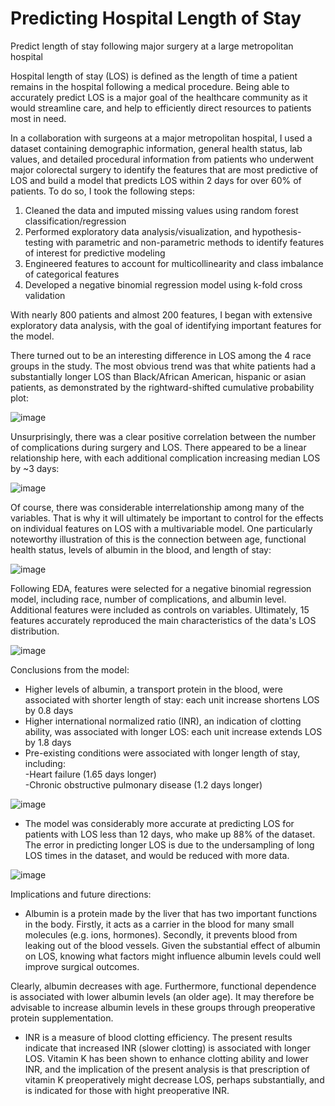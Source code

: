 # Predicting Hospital Length of Stay
Predict length of stay following major surgery at a large metropolitan hospital

Hospital length of stay (LOS) is defined as the length of time a patient remains in the hospital following a medical procedure. Being able to accurately predict LOS is a major goal of the healthcare community as it would streamline care, and help to efficiently direct resources to patients most in need.  

In a collaboration with surgeons at a major metropolitan hospital, I used a dataset containing demographic information, general health status, lab values, and detailed procedural information
from patients who underwent major colorectal surgery to identify the features that are most predictive of LOS and build a model that predicts LOS within 2 days for over 60% of patients. To do so, I took the following steps:

1) Cleaned the data and imputed missing values using random forest classification/regression
2) Performed exploratory data analysis/visualization, and hypothesis-testing with parametric and non-parametric methods
to identify features of interest for predictive modeling
3) Engineered features to account for multicollinearity and class imbalance of categorical features
4) Developed a negative binomial regression model using k-fold cross validation


With nearly 800 patients and almost 200 features, I began with extensive exploratory data analysis, with the goal of identifying important
features for the model.


There turned out to be an interesting difference in LOS among the 4 race groups in the study. The most obvious trend was that white patients had
a substantially longer LOS than Black/African American, hispanic or asian patients, as demonstrated by the rightward-shifted cumulative probability plot:

![image](https://user-images.githubusercontent.com/89553765/212777042-c0d5aedd-050d-4ca0-8540-e81786c0240b.png)

Unsurprisingly, there was a clear positive correlation between the number of complications during surgery and LOS. There appeared to be a linear
relationship here, with each additional complication increasing median LOS by ~3 days:

![image](https://user-images.githubusercontent.com/89553765/212780762-15d01331-42db-465a-8fd9-adcddd2b1fe1.png)

Of course, there was considerable interrelationship among many of the variables. That is why it will ultimately be important to control for the effects on individual features on LOS with a multivariable model. One particularly noteworthy illustration of this is the connection
between age, functional health status, levels of albumin in the blood, and length of stay:

![image](https://user-images.githubusercontent.com/89553765/212999846-c53445c0-967f-4e19-948e-e4de3e25f870.png)


Following EDA, features were selected for a negative binomial regression model, including race, number of complications, and albumin level. Additional features were included as controls on variables. Ultimately, 15 features accurately reproduced the main characteristics of the data's LOS distribution.

![image](https://user-images.githubusercontent.com/89553765/197885769-83942a66-670e-4b1f-939a-daf9dc0c2cdc.png)


Conclusions from the model:

- Higher levels of albumin, a transport protein in the blood, were associated with shorter length of stay: each unit increase 
shortens LOS by 0.8 days
- Higher international normalized ratio (INR), an indication of clotting ability, was associated with longer LOS: each unit increase 
extends LOS by 1.8 days
- Pre-existing conditions were associated with longer length of stay, including:  
      -Heart failure (1.65 days longer)  
      -Chronic obstructive pulmonary disease (1.2 days longer)
      
![image](https://user-images.githubusercontent.com/89553765/212435818-4a58de21-f0ec-41e8-b165-becff6990bc4.png)
    
- The model was considerably more accurate at predicting LOS for patients with LOS less than 12 days, who make up 88% of the 
dataset. 
    The error in predicting longer LOS is due to the undersampling of long LOS times in the dataset, and would be reduced with more data.
    
![image](https://user-images.githubusercontent.com/89553765/198186332-6b6d062c-f143-4530-a0c5-44f0b34eff98.png)



Implications and future directions:

- Albumin is a protein made by the liver that has two important functions in the body. Firstly, it acts as a carrier
in the blood for many small molecules (e.g. ions, hormones). Secondly, it prevents blood from leaking out of the blood
vessels. Given the substantial effect of albumin on LOS, knowing what factors might influence albumin levels could well
improve surgical outcomes. 


 Clearly, albumin decreases with age. Furthermore, functional dependence is associated with lower albumin levels (an older age). It may 
 therefore be advisable to increase albumin levels in these groups through preoperative protein supplementation.

- INR is a measure of blood clotting efficiency. The present results indicate that increased INR (slower clotting) is associated
with longer LOS. Vitamin K has been shown to enhance clotting ability and lower INR, and the implication of the present analysis 
is that prescription of vitamin K preoperatively might decrease LOS, perhaps substantially, and is indicated for those with 
hight preoperative INR.


